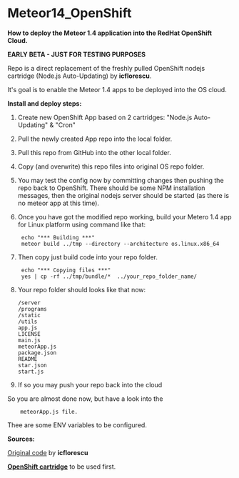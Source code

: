 # Meteor14_OpenShift

**How to deploy the Meteor 1.4 application into the RedHat OpenShift Cloud.**

**EARLY BETA - JUST FOR TESTING PURPOSES** 

Repo is a direct replacement of the freshly pulled OpenShift nodejs cartridge (Node.js Auto-Updating) by **icflorescu**.

It's goal is to enable the Meteor 1.4 apps to be deployed into the OS cloud.

**Install and deploy steps:**

1. Create new OpenShift App based on 2 cartridges: "Node.js Auto-Updating" & "Cron"
2. Pull the newly created App repo into the local folder.
3. Pull this repo from GitHub into the other local folder.
4. Copy (and overwrite) this repo files into original OS repo folder.
5. You may test the config now by committing changes then pushing the repo back to OpenShift. There should be some NPM installation messages, then the original nodejs server should be started (as there is no meteor app at this time).
6. Once you have got the modified repo working, build your Metero 1.4 app for Linux platform using command like that:

        echo "*** Building ***"
        meteor build ../tmp --directory --architecture os.linux.x86_64

7. Then copy just build code into your repo folder.
      
        echo "*** Copying files ***"
        yes | cp -rf ../tmp/bundle/*  ../your_repo_folder_name/

8.  Your repo folder should looks like that now:
        
        /server  
        /programs  
        /static  
        /utils
        app.js  
        LICENSE  
        main.js  
        meteorApp.js  
        package.json  
        README  
        star.json  
        start.js  

9. If so you may push your repo back into the cloud 

So you are almost done now, but have a look into the
        
        meteorApp.js file. 

Thee are some ENV variables to be configured.

**Sources:**

[Original code](https://github.com/icflorescu/openshift-cartridge-nodejs) by **icflorescu**

[**OpenShift cartridge**](https://hub.openshift.com/quickstarts/243-node-js-latest) to be used first.

